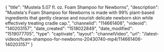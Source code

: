 {
    "title": "Mustela 5.07 fl. oz. Foam Shampoo for Newborns",
    "description": "Mustela's Foam Shampoo for Newborns is made with 99% plant-based ingredients that gently cleanse and nourish delicate newborn skin while effectively treating cradle cap.",
    "channelid": "114661406",
    "videoid": "140203157",
    "date_created": "1518022849",
    "date_modified": "1519077705",
    "type": "captivate",
    "layout": "channelVideo",
    "url": "\/latest-videos\/foam-shampoo-for-newborns-20430740-mp4\/114661406-140203157"
}